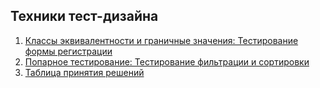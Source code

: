 ## Техники тест-дизайна
1. [Классы эквивалентности и граничные значения: Тестирование формы регистрации](https://docs.google.com/spreadsheets/d/1ptmkZ_pt2dAczgbkWsRn54a-br8606ntnJkKJiy0Rpg/edit?usp=sharing)
2. [Попарное тестирование: Тестирование фильтрации и сортировки](https://docs.google.com/spreadsheets/d/1xIvGMTbYC3NV9mYPlawAcjjari38V7-t_1wvBNUPZ1k/edit?usp=sharing)
3. [Таблица принятия решений]()
